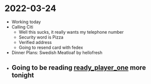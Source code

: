 # 2022-03-24
- Working today 
- Calling Citi
	- Well this sucks, it really wants my telephone number
	- Security word is Pizza
	- Verified address
	- Going to resend card with fedex
- Dinner Plans: Swedish Meatloaf by hellofresh
- Going to be reading [ready_player_one](../Media/Books/ready_player_one.md) more tonight
	- 